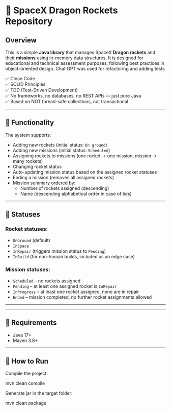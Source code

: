 # 🚀 SpaceX Dragon Rockets Repository

## Overview

This is a simple **Java library** that manages SpaceX **Dragon rockets** and their **missions** using in-memory data structures. It is designed for educational and technical assessment purposes, following best practices in object-oriented design.
Chat GPT was used for refactoring and adding tests

✅ Clean Code  
✅ SOLID Principles  
✅ TDD (Test-Driven Development)  
✅ No frameworks, no databases, no REST APIs — just pure Java  
✅ Based on NOT thread-safe collections, not transactional

---

## 🧠 Functionality

The system supports:

- Adding new rockets (initial status: `On ground`)
- Adding new missions (initial status: `Scheduled`)
- Assigning rockets to missions (one rocket → one mission, mission → many rockets)
- Changing rocket status
- Auto-updating mission status based on the assigned rocket statuses
- Ending a mission (removes all assigned rockets)
- Mission summary ordered by:
  - Number of rockets assigned (descending)
  - Name (descending alphabetical order in case of ties)

---

## 🚦 Statuses

### Rocket statuses:

- `OnGround` (default)
- `InSpace`
- `InRepair` (triggers mission status to `Pending`)
- `InBuild` (for non-human builds, included as an edge case)

### Mission statuses:

- `Scheduled` – no rockets assigned
- `Pending` – at least one assigned rocket is `InRepair`
- `InProgress` – at least one rocket assigned, none are in repair
- `Ended` – mission completed, no further rocket assignments allowed

---

---

## 🔧 Requirements

- Java 17+
- Maven 3.8+

---

## 🚀 How to Run

Compile the project:

mvn clean compile

Generate jar in the target folder:

mvn clean package
